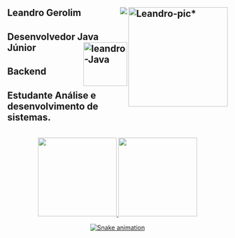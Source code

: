  

 
## Leandro Gerolim<img align="right" alt="Leandro-pic*" height="227" width="227" src="https://i.picasion.com/pic92/f7c285bc615d125564443b0b0c0569dd.gif">                 <a href="https://www.linkedin.com/in/leandro-gerolim" target="_blank"><img align="right" src="https://img.shields.io/badge/-LinkedIn-%230077B5?style=for-the-badge&logo=linkedin&logoColor=white" target="_blank"></a>

## Desenvolvedor Java Júnior<img align="right" alt="leandro-Java" height="100" width="100" src="https://cdn.jsdelivr.net/gh/devicons/devicon/icons/java/java-original-wordmark.svg">

## Backend 

## Estudante Análise e desenvolvimento de sistemas.

<br>
  


<div align="center">


  <a href="https://github.com/leandrogerolim">
  <img height="180em" src="https://github-readme-stats.vercel.app/api?username=leandrogerolim&show_icons=true&theme=blueberry&include_all_commits=true&count_private=true"/>
  <img height="180em" src="https://github-readme-stats.vercel.app/api/top-langs/?username=leandrogerolim&layout=compact&langs_count7&theme=blueberry"/>

     

   ![Snake animation](https://github.com/leandrogerolim/leandrogerolim/blob/output/github-contribution-grid-snake.svg)
   
</div>
